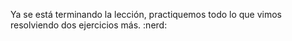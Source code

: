Ya se está terminando la lección, practiquemos todo lo que vimos resolviendo dos ejercicios más. :nerd:
